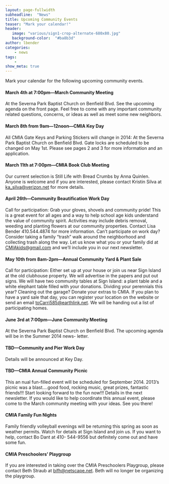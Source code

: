 ```yaml
---
layout: page-fullwidth
subheadline:  "News"
title: Upcoming Community Events
teaser: "Mark your calendar!"
header:
   image: "various/sign1-crop-alternate-680x80.jpg"
   background-color:  "#ba8b3d"
author: lbender
categories:
    - news
tags:
    - 
show_meta: true
---
```


Mark your calendar for the following upcoming community events.

#### March 4th at 7:00pm—March Community Meeting

At the Severna Park Baptist Church on Benfield
Blvd. See the upcoming agenda on the front page. Feel
free to come with any important community related
questions, concerns, or ideas as well as meet some new
neighbors.

#### March 8th from 9am—12noon—CMIA Key Day

All CMIA Gate Keys and Parking Stickers will
change in 2014: At the Severna Park Baptist Church on
Benfield Blvd. Gate locks are scheduled to be changed on
May 1st. Please see pages 2 and 3 for more information
and an application.

#### March 11th at 7:00pm—CMIA Book Club Meeting

Our current selection is Still Life with Bread
Crumbs by Anna Quinlen. Anyone is welcome and if
you are interested, please contact Kristin Silva
at ka_silva@verizon.net for more details.

#### April 26th—Community Beautification Work Day

Call for participation: Grab your gloves, shovels and community pride! This is a great event for all
ages and a way to help school age kids understand the
value of community spirit. Activities may include debris
removal, weeding and planting flowers at our community properties. Contact Lisa Bender 410.544.4874 for
more information. Can’t participate on work day? Consider taking a family “trash” walk around the neighborhood and collecting trash along the way. Let us know
what you or your family did at CMIAkids@gmail.com
and we’ll include you in our next newsletter.

#### May 10th from 8am-2pm—Annual Community Yard & Plant Sale

Call for participation: Either
set up at your house or join us near Sign Island at
the old clubhouse property. We will advertise in the
papers and put out signs. We will have two community
tables at Sign Island: a plant table and a white elephant
table filled with your donations. Dividing your perennials this year? Cleaning out the garage? Donate your
extras to CMIA. If you plan to have a yard sale that
day, you can register your location on the website or
send an email toCarri585@earthlink.net. We will be
handing out a list of participating homes.

#### June 3rd at 7:00pm—June Community Meeting
At the Severna Park Baptist Church on Benfield Blvd.
The upcoming agenda will be in the Summer 2014 news-
letter.

#### TBD—Community and Pier Work Day
Details will
be announced at Key Day.

#### TBD—CMIA Annual Community Picnic
This an
nual fun-filled event will be scheduled for September
2014. 2013’s picnic was a blast....good food, rocking music, great prizes, fantastic friends!!! Start looking forward to the fun now!!! Details in the next newsletter. If
you would like to help coordinate this annual event,
please come to the March community meeting with your
ideas. See you there!

#### CMIA Family Fun Nights
Family friendly volleyball
evenings will be returning this spring as soon as
weather permits. Watch for details at Sign Island and
join us. If you want to help, contact Bo Dant at 410-
544-9556 but definitely come out and have some fun.

#### CMIA Preschoolers’ Playgroup
If you are interested
in taking over the CMIA Preschoolers Playgroup, please
contact Beth Straub at bifh@netscape.net. Beth will no
longer be organizing the playgroup.




